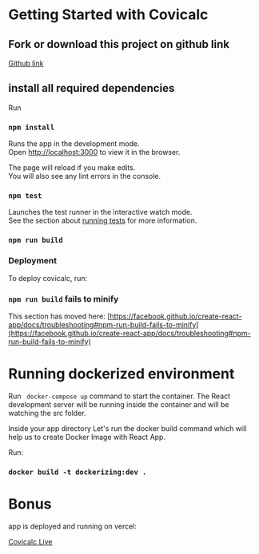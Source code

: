 # Getting Started with Covicalc

## Fork or download this project on github link

[Github link ](https://github.com/ntwari-egide/covical)

## install all required dependencies
Run

### `npm install`

Runs the app in the development mode.\
Open [http://localhost:3000](http://localhost:3000) to view it in the browser.

The page will reload if you make edits.\
You will also see any lint errors in the console.

### `npm test`

Launches the test runner in the interactive watch mode.\
See the section about [running tests](https://facebook.github.io/create-react-app/docs/running-tests) for more information.

### `npm run build`

### Deployment

To deploy covicalc, run: 

### `npm run build` fails to minify

This section has moved here: [https://facebook.github.io/create-react-app/docs/troubleshooting#npm-run-build-fails-to-minify](https://facebook.github.io/create-react-app/docs/troubleshooting#npm-run-build-fails-to-minify)

# Running dockerized environment

Run ` docker-compose up` command to start the container. The React development server will be running inside the container and will be watching the src folder.

Inside your app directory
Let's run the docker build command which will help us to create Docker Image with React App.

Run:

### `docker build -t dockerizing:dev .`

# Bonus
app is deployed and running on vercel:

[Covicalc Live](http://covical.vercel.app/)

